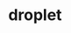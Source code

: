 ---
layout: smileys&emotion
title: droplet
emoji: droplet
permalink: 💧.html
image: assets/img/3moji/droplet.png
---